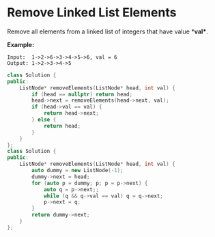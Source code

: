#  Remove Linked List Elements

Remove all elements from a linked list of integers that have value ***val\***.

**Example:**

```
Input:  1->2->6->3->4->5->6, val = 6
Output: 1->2->3->4->5
```

```c++
class Solution {
public:
    ListNode* removeElements(ListNode* head, int val) {
        if (head == nullptr) return head;
        head->next = removeElements(head->next, val);
        if (head->val == val) {
            return head->next;
        } else {
            return head;
        }
    }
};
class Solution {
public:
    ListNode* removeElements(ListNode* head, int val) {
        auto dummy = new ListNode(-1);
        dummy->next = head;
        for (auto p = dummy; p; p = p->next) {
            auto q = p->next;;
            while (q && q->val == val) q = q->next;
            p->next = q;
        }
        return dummy->next;
    }
};
```

